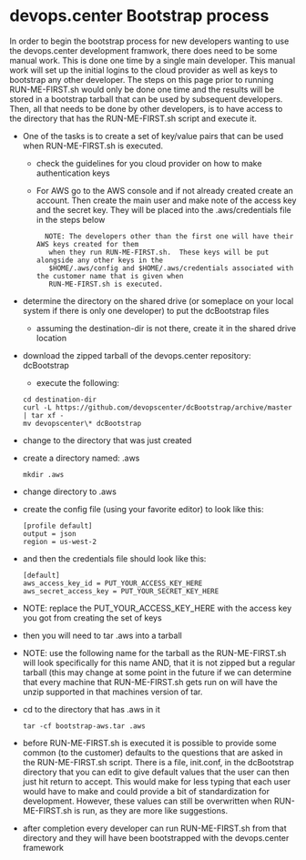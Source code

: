 # devops.center Bootstrap process

In order to begin the bootstrap process for new developers wanting to use the devops.center
development framwork, there does need to be some manual work.  This is done one time by a single main
developer.  This manual work will set up the initial logins to the cloud provider as well as keys to
bootstrap any other developer.  The steps on this page prior to running RUN-ME-FIRST.sh would only be
done one time and the results will be stored in a bootstrap tarball that can be used by subsequent 
developers.  Then, all that needs to be done by other developers, is to have access to the directory that
has the RUN-ME-FIRST.sh script and execute it. 

- One of the tasks is to create a set of key/value pairs that can be used when RUN-ME-FIRST.sh is executed.  

    - check the guidelines for you cloud provider on how to make authentication keys

    - For AWS go to the AWS console and if not already created create an account.
      Then create the main user and make note of the access key and the secret
      key. They will be placed into the .aws/credentials file in the steps below 

            NOTE: The developers other than the first one will have their AWS keys created for them
             when they run RUN-ME-FIRST.sh.  These keys will be put alongside any other keys in the 
             $HOME/.aws/config and $HOME/.aws/credentials associated with the customer name that is given when 
             RUN-ME-FIRST.sh is executed.

- determine the directory on the shared drive (or someplace on your local system if there is only one
developer) to put the dcBootstrap files
    - assuming the destination-dir is not there, create it in the shared drive location
- download the zipped tarball of the devops.center repository: dcBootstrap
    - execute the following:

    ```
    cd destination-dir
    curl -L https://github.com/devopscenter/dcBootstrap/archive/master  | tar xf -
    mv devopscenter\* dcBootstrap
    ```

- change to the directory that was just created 
- create a directory named: .aws

    ```
    mkdir .aws
    ```

- change directory to .aws
- create the config file (using your favorite editor) to look like this:

    ```
    [profile default]
    output = json
    region = us-west-2
    ```

- and then the credentials file should look like this:

    ```
    [default]
    aws_access_key_id = PUT_YOUR_ACCESS_KEY_HERE
    aws_secret_access_key = PUT_YOUR_SECRET_KEY_HERE
    ```

- NOTE: replace the PUT_YOUR_ACCESS_KEY_HERE with the access key you got from creating the set of keys

- then you will need to tar .aws into a tarball
- NOTE: use the following name for the tarball as the RUN-ME-FIRST.sh will look specifically for this name
        AND, that it is not zipped but a regular tarball (this may change at some point in the future if we 
        can determine that every machine that RUN-ME-FIRST.sh gets run on will have the unzip supported in
        that machines version of tar.

- cd to the directory that has .aws in it

    ```
    tar -cf bootstrap-aws.tar .aws
    ```

- before RUN-ME-FIRST.sh is executed it is possible to provide some common (to the customer) defaults to
  the questions that are asked in the RUN-ME-FIRST.sh script.  There is a file, init.conf, in the dcBootstrap
  directory that you can edit to give default values that the user can then just hit return to accept.  This
  would make for less typing that each user would have to make and could provide a bit of standardization 
  for development.  However, these values can still be overwritten when RUN-ME-FIRST.sh is run, as they are 
  more like suggestions.

- after completion every developer can run RUN-ME-FIRST.sh from that directory and they will have been 
  bootstrapped with the devops.center framework


